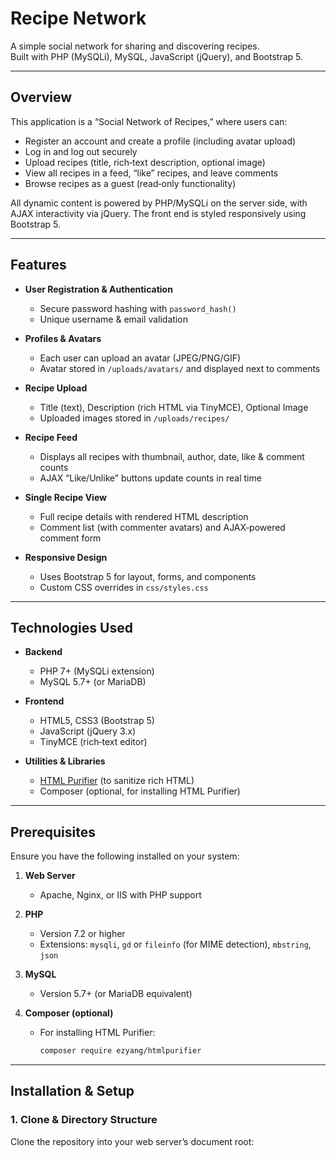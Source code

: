 # Recipe Network

A simple social network for sharing and discovering recipes.  
Built with PHP (MySQLi), MySQL, JavaScript (jQuery), and Bootstrap 5.

---

## Overview

This application is a “Social Network of Recipes,” where users can:

- Register an account and create a profile (including avatar upload)  
- Log in and log out securely  
- Upload recipes (title, rich‐text description, optional image)  
- View all recipes in a feed, “like” recipes, and leave comments  
- Browse recipes as a guest (read‐only functionality)  

All dynamic content is powered by PHP/MySQLi on the server side, with AJAX interactivity via jQuery. The front end is styled responsively using Bootstrap 5.

---

## Features

- **User Registration & Authentication**  
  - Secure password hashing with `password_hash()`  
  - Unique username & email validation  

- **Profiles & Avatars**  
  - Each user can upload an avatar (JPEG/PNG/GIF)  
  - Avatar stored in `/uploads/avatars/` and displayed next to comments  

- **Recipe Upload**  
  - Title (text), Description (rich HTML via TinyMCE), Optional Image  
  - Uploaded images stored in `/uploads/recipes/`  

- **Recipe Feed**  
  - Displays all recipes with thumbnail, author, date, like & comment counts  
  - AJAX “Like/Unlike” buttons update counts in real time  

- **Single Recipe View**  
  - Full recipe details with rendered HTML description  
  - Comment list (with commenter avatars) and AJAX‐powered comment form  

- **Responsive Design**  
  - Uses Bootstrap 5 for layout, forms, and components  
  - Custom CSS overrides in `css/styles.css`  

---

## Technologies Used

- **Backend**  
  - PHP 7+ (MySQLi extension)  
  - MySQL 5.7+ (or MariaDB)  

- **Frontend**  
  - HTML5, CSS3 (Bootstrap 5)  
  - JavaScript (jQuery 3.x)  
  - TinyMCE (rich‐text editor)  

- **Utilities & Libraries**  
  - [HTML Purifier](http://htmlpurifier.org/) (to sanitize rich HTML)  
  - Composer (optional, for installing HTML Purifier)  

---

## Prerequisites

Ensure you have the following installed on your system:

1. **Web Server**  
   - Apache, Nginx, or IIS with PHP support  

2. **PHP**  
   - Version 7.2 or higher  
   - Extensions: `mysqli`, `gd` or `fileinfo` (for MIME detection), `mbstring`, `json`  

3. **MySQL**  
   - Version 5.7+ (or MariaDB equivalent)  

4. **Composer (optional)**  
   - For installing HTML Purifier:  
     ```bash
     composer require ezyang/htmlpurifier
     ```  

---

## Installation & Setup

### 1. Clone & Directory Structure

Clone the repository into your web server’s document root:
